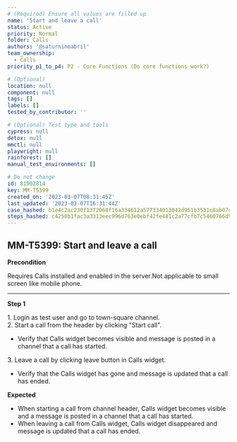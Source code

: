 ```yaml
---
# (Required) Ensure all values are filled up
name: 'Start and leave a call'
status: Active
priority: Normal
folder: Calls
authors: '@saturninoabril'
team_ownership:
  - Calls
priority_p1_to_p4: P2 - Core Functions (Do core functions work?)

# (Optional)
location: null
component: null
tags: []
labels: []
tested_by_contributor: ''

# (Optional) Test type and tools
cypress: null
detox: null
mmctl: null
playwright: null
rainforest: []
manual_test_environments: []

# Do not change
id: 81902814
key: MM-T5399
created_on: '2023-03-07T08:31:45Z'
last_updated: '2023-03-07T16:31:44Z'
case_hashed: b1e4c2ac230f1372068f16a334612a577334013042d951b3531c8ab07e5a6eef2fe7ca609cd2862de1c238ba8de43b11
steps_hashed: c4258b1fac3a3313eec996d763e0ebf42fe481c2a77cfb7c5460766d9a283b695e381efed06ac431870cd94d2ddd523e
---
```


<!-- (Auto-generated) Based on frontmatter's "key" and "name" -->

## MM-T5399: Start and leave a call

**Precondition**

Requires Calls installed and enabled in the server.Not applicable to small screen like mobile phone.

---

**Step 1**

1\. Login as test user and go to town-square channel.\
2\. Start a call from the header by clicking "Start call".

- Verify that Calls widget becomes visible and message is posted in a channel that a call has started.

3\. Leave a call by clicking leave button in Calls widget.

- Verify that the Calls widget has gone and message is updated that a call has ended.

**Expected**

- When starting a call from channel header, Calls widget becomes visible and a message is posted in a channel that a call has started.
- When leaving a call from Calls widget, Calls widget disappeared and message is updated that a call has ended.
